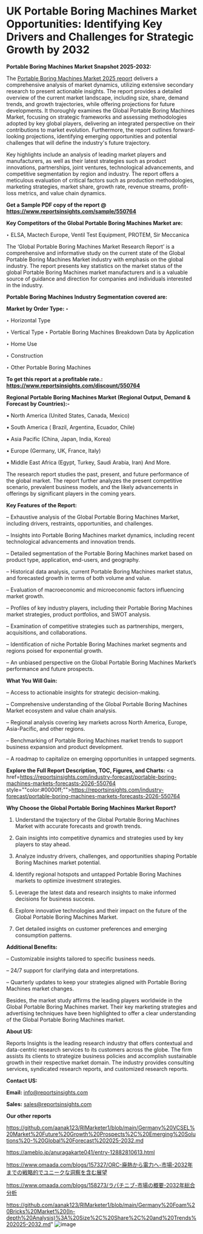 # UK Portable Boring Machines Market Opportunities: Identifying Key Drivers and Challenges for Strategic Growth by 2032

<strong>Portable Boring Machines Market Snapshot 2025-2032:</strong>

The <a href=https://www.reportsinsights.com/sample/550764>Portable Boring Machines Market 2025 report</a> delivers a comprehensive analysis of market dynamics, utilizing extensive secondary research to present actionable insights. The report provides a detailed overview of the current market landscape, including size, share, demand trends, and growth trajectories, while offering projections for future developments. It thoroughly examines the Global Portable Boring Machines Market, focusing on strategic frameworks and assessing methodologies adopted by key global players, delivering an integrated perspective on their contributions to market evolution. Furthermore, the report outlines forward-looking projections, identifying emerging opportunities and potential challenges that will define the industry's future trajectory.

Key highlights include an analysis of leading market players and manufacturers, as well as their latest strategies such as product innovations, partnerships, joint ventures, technological advancements, and competitive segmentation by region and industry. The report offers a meticulous evaluation of critical factors such as production methodologies, marketing strategies, market share, growth rate, revenue streams, profit-loss metrics, and value chain dynamics.

<strong>Get a Sample PDF copy of the report @ <a href=https://www.reportsinsights.com/sample/550764 style=color:#0000ff;>https://www.reportsinsights.com/sample/550764</a></strong>

<strong>Key Competitors of the Global Portable Boring Machines Market are:</strong>

‣ ELSA, Mactech Europe, Ventil Test Equipment, PROTEM, Sir Meccanica

The ‘Global Portable Boring Machines Market Research Report’ is a comprehensive and informative study on the current state of the Global Portable Boring Machines Market industry with emphasis on the global industry. The report presents key statistics on the market status of the global Portable Boring Machines market manufacturers and is a valuable source of guidance and direction for companies and individuals interested in the industry.

<strong>Portable Boring Machines Industry Segmentation covered are:</strong>

<strong>Market by Order Type: </strong>
‣ 

‣ Horizontal Type

‣ Vertical Type
‣ Portable Boring Machines Breakdown Data by Application

‣ Home Use

‣ Construction

‣ Other
Portable Boring Machines

<strong>To get this report at a profitable rate.: <a href=https://www.reportsinsights.com/discount/550764 style=color:#0000ff;>https://www.reportsinsights.com/discount/550764</a></strong>

<strong>Regional Portable Boring Machines Market (Regional Output, Demand &amp; Forecast by Countries):-</strong>

• North America (United States, Canada, Mexico)

• South America ( Brazil, Argentina, Ecuador, Chile)

• Asia Pacific (China, Japan, India, Korea)

• Europe (Germany, UK, France, Italy)

• Middle East Africa (Egypt, Turkey, Saudi Arabia, Iran) And More.

The research report studies the past, present, and future performance of the global market. The report further analyzes the present competitive scenario, prevalent business models, and the likely advancements in offerings by significant players in the coming years.

<strong>Key Features of the Report:</strong>

– Exhaustive analysis of the Global Portable Boring Machines Market, including drivers, restraints, opportunities, and challenges.

– Insights into Portable Boring Machines market dynamics, including recent technological advancements and innovation trends.

– Detailed segmentation of the Portable Boring Machines market based on product type, application, end-users, and geography.

– Historical data analysis, current Portable Boring Machines market status, and forecasted growth in terms of both volume and value.

– Evaluation of macroeconomic and microeconomic factors influencing market growth.

– Profiles of key industry players, including their Portable Boring Machines market strategies, product portfolios, and SWOT analysis.

– Examination of competitive strategies such as partnerships, mergers, acquisitions, and collaborations.

– Identification of niche Portable Boring Machines market segments and regions poised for exponential growth.

– An unbiased perspective on the Global Portable Boring Machines Market’s performance and future prospects.

<strong>What You Will Gain:</strong>

– Access to actionable insights for strategic decision-making.

– Comprehensive understanding of the Global Portable Boring Machines Market ecosystem and value chain analysis.

– Regional analysis covering key markets across North America, Europe, Asia-Pacific, and other regions.

– Benchmarking of Portable Boring Machines market trends to support business expansion and product development.

– A roadmap to capitalize on emerging opportunities in untapped segments.

<strong>Explore the Full Report Description, TOC, Figures, and Charts:</strong>
<a href=https://reportsinsights.com/industry-forecast/portable-boring-machines-markets-forecasts-2026-550764 style=""color:#0000ff;"">https://reportsinsights.com/industry-forecast/portable-boring-machines-markets-forecasts-2026-550764</a>

<strong>Why Choose the Global Portable Boring Machines Market Report?</strong>

1. Understand the trajectory of the Global Portable Boring Machines Market with accurate forecasts and growth trends.

2. Gain insights into competitive dynamics and strategies used by key players to stay ahead.

3. Analyze industry drivers, challenges, and opportunities shaping Portable Boring Machines market potential.

4. Identify regional hotspots and untapped Portable Boring Machines markets to optimize investment strategies.

5. Leverage the latest data and research insights to make informed decisions for business success.

6. Explore innovative technologies and their impact on the future of the Global Portable Boring Machines Market.

7. Get detailed insights on customer preferences and emerging consumption patterns.

<strong>Additional Benefits:</strong>

– Customizable insights tailored to specific business needs.

– 24/7 support for clarifying data and interpretations.

– Quarterly updates to keep your strategies aligned with Portable Boring Machines market changes.

Besides, the market study affirms the leading players worldwide in the Global Portable Boring Machines market. Their key marketing strategies and advertising techniques have been highlighted to offer a clear understanding of the Global Portable Boring Machines market.

<strong><strong>About US</strong>:</strong>

Reports Insights is the leading research industry that offers contextual and data-centric research services to its customers across the globe. The firm assists its clients to strategize business policies and accomplish sustainable growth in their respective market domain. The industry provides consulting services, syndicated research reports, and customized research reports.

<strong>Contact US:</strong>

<p class=><b>Email:</b> <a href=mailto:info@reportsinsights.com>info@reportsinsights.com</a></p>
<p class=><b>Sales:</b> <a href=mailto:sales@reportsinsights.com>sales@reportsinsights.com</a></p>

<strong>Our other reports</strong>

<a href=https://github.com/aanak123/RIMarketer1/blob/main/Germany%20VCSEL%20Market%20Future%20Growth%20Prospects%2C%20Emerging%20Solutions%20-%20Global%20Forecast%202025-2032.md>https://github.com/aanak123/RIMarketer1/blob/main/Germany%20VCSEL%20Market%20Future%20Growth%20Prospects%2C%20Emerging%20Solutions%20-%20Global%20Forecast%202025-2032.md</a>

<a href=https://ameblo.jp/anuragakarte041/entry-12882810613.html>https://ameblo.jp/anuragakarte041/entry-12882810613.html</a>

<a href=https://www.omaada.com/blogs/157327/ORC-廃熱から電力へ-市場-2032年までの戦略的でユニークな洞察を含む展望>https://www.omaada.com/blogs/157327/ORC-廃熱から電力へ-市場-2032年までの戦略的でユニークな洞察を含む展望</a>

<a href=https://www.omaada.com/blogs/158273/ラパチニブ-市場の概要-2032年総合分析>https://www.omaada.com/blogs/158273/ラパチニブ-市場の概要-2032年総合分析</a>

<a href=https://github.com/aanak123/RIMarketer1/blob/main/Germany%20Foam%20Bricks%20Market%20(In-depth%20Analysis)%3A%20Size%2C%20Share%2C%20and%20Trends%202025-2032.md>https://github.com/aanak123/RIMarketer1/blob/main/Germany%20Foam%20Bricks%20Market%20(In-depth%20Analysis)%3A%20Size%2C%20Share%2C%20and%20Trends%202025-2032.md</a>"
![image](https://github.com/user-attachments/assets/ddeb45a6-9c09-4338-9cd6-fb77cfd39f95)
